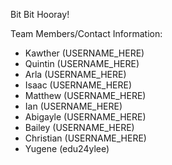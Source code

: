 Bit Bit Hooray!

Team Members/Contact Information:
- Kawther (USERNAME_HERE)
- Quintin (USERNAME_HERE)
- Arla (USERNAME_HERE)
- Isaac (USERNAME_HERE)
- Matthew (USERNAME_HERE)
- Ian (USERNAME_HERE)
- Abigayle (USERNAME_HERE)
- Bailey (USERNAME_HERE)
- Christian (USERNAME_HERE)
- Yugene (edu24ylee)
